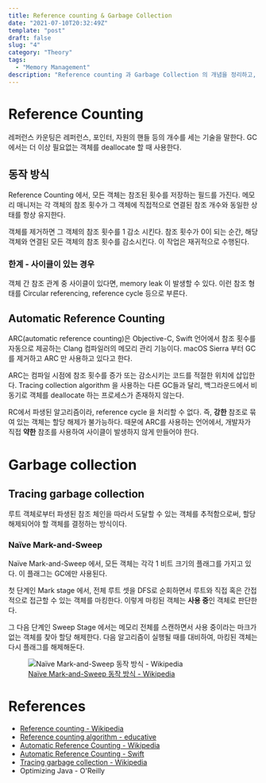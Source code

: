 ```yaml
---
title: Reference counting & Garbage Collection
date: "2021-07-10T20:32:49Z"
template: "post"
draft: false
slug: "4"
category: "Theory"
tags:
  - "Memory Management"
description: "Reference counting 과 Garbage Collection 의 개념을 정리하고, 각각의 개념에서 파생된 ARC와 mark-and-sweep을 살펴본다."
---
```


# Reference Counting

레퍼런스 카운팅은 레퍼런스, 포인터, 자원의 핸들 등의 개수를 세는 기술을 말한다. GC 에서는 더 이상 필요없는 객체를 deallocate 할 때 사용한다.

## 동작 방식

Reference Counting 에서, 모든 객체는 참조된 횟수를 저장하는 필드를 가진다. 메모리 매니저는 각 객체의 참조 횟수가 그 객체에 직접적으로 연결된 참조 개수와 동일한 상태를 항상 유지한다. 

객체를 제거하면 그 객체의 참조 횟수를 1 감소 시킨다. 참조 횟수가 0이 되는 순간, 해당 객체와 연결된 모든 객체의 참조 횟수를 감소시킨다. 이 작업은 재귀적으로 수행된다. 

### 한계 - 사이클이 있는 경우

객체 간 참조 관계 중 사이클이 있다면, memory leak 이 발생할 수 있다. 이런 참조 형태를 Circular referencing, reference cycle 등으로 부른다.

## Automatic Reference Counting

ARC(automatic reference counting)은 Objective-C, Swift 언어에서 참조 횟수를 자동으로 제공하는 Clang 컴파일러의 메모리 관리 기능이다. macOS Sierra 부터 GC를 제거하고 ARC 만 사용하고 있다고 한다.

ARC는 컴파일 시점에 참조 횟수를 증가 또는 감소시키는 코드를 적절한 위치에 삽입한다. Tracing collection algorithm 을 사용하는 다른 GC들과 달리, 백그라운드에서 비동기로 객체를 deallocate 하는 프로세스가 존재하지 않는다. 

RC에서 파생된 알고리즘이라, reference cycle 을 처리할 수 없다. 즉, **강한** 참조로 묶여 있는 객체는 할당 해제가 불가능하다. 때문에 ARC를 사용하는 언어에서, 개발자가 직접 **약한** 참조를 사용하여 사이클이 발생하지 않게 만들어야 한다.

# Garbage collection

## Tracing garbage collection

루트 객체로부터 파생된 참조 체인을 따라서 도달할 수 있는 객체를 추적함으로써, 할당 해제되어야 할 객체를 결정하는 방식이다. 

### Naïve Mark-and-Sweep

Naïve Mark-and-Sweep 에서, 모든 객체는 각각 1 비트 크기의 플래그를 가지고 있다. 이 플래그는 GC에만 사용된다. 

첫 단계인 Mark stage 에서, 전체 루트 셋을 DFS로 순회하면서 루트와 직접 혹은 간접적으로 접근할 수 있는 객체를 마킹한다. 이렇게 마킹된 객체는 **사용 중**인 객체로 판단한다.

그 다음 단계인 Sweep Stage 에서는 메모리 전체를 스캔하면서 사용 중이라는 마크가 없는 객체를 찾아 할당 해제한다. 다음 알고리즘이 실행될 때를 대비하여, 마킹된 객체는 다시 플래그를 해제해둔다.

<figure>
    <img alt="Naïve Mark-and-Sweep 동작 방식 - Wikipedia" src="https://upload.wikimedia.org/wikipedia/commons/4/4a/Animation_of_the_Naive_Mark_and_Sweep_Garbage_Collector_Algorithm.gif" />
    <figcaption><a href="https://upload.wikimedia.org/wikipedia/commons/4/4a/Animation_of_the_Naive_Mark_and_Sweep_Garbage_Collector_Algorithm.gif" >Naïve Mark-and-Sweep 동작 방식 - Wikipedia</a></figcaption>
</figure>

# References

- [Reference counting - Wikipedia](https://en.wikipedia.org/wiki/Reference_counting)
- [Reference counting algorithm - educative](https://www.educative.io/courses/a-quick-primer-on-garbage-collection-algorithms/jR8ml)
- [Automatic Reference Counting - Wikipedia](https://en.wikipedia.org/wiki/Automatic_Reference_Counting)
- [Automatic Reference Counting - Swift](https://docs.swift.org/swift-book/LanguageGuide/AutomaticReferenceCounting.html)
- [Tracing garbage collection - Wikipedia](https://en.wikipedia.org/wiki/Tracing_garbage_collection)
- Optimizing Java - O'Reilly
